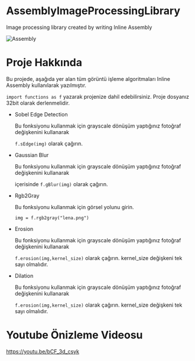 # AssemblyImageProcessingLibrary
 Image processing library created by writing Inline Assembly
 
 
![Assembly](https://user-images.githubusercontent.com/87595266/216832356-e73aa040-4f59-406b-a87c-7afabb2896b1.png)

# Proje Hakkında
Bu projede, aşağıda yer alan tüm görüntü işleme algoritmaları Inline Assembly kullanılarak yazılmıştır.

`import functions as f` yazarak projenize dahil edebilirsiniz. Proje dosyanız 32bit olarak derlenmelidir.

- Sobel Edge Detection

    Bu fonksiyonu kullanmak için grayscale dönüşüm yaptığınız fotoğraf değişkenini kullanarak
    
    `f.sEdge(img)`  olarak çağırın.
- Gaussian Blur

    Bu fonksiyonu kullanmak için grayscale dönüşüm yaptığınız fotoğraf değişkenini kullanarak
    
    içerisinde `f.gBlur(img)`  olarak çağırın.
    
- Rgb2Gray
    
    Bu fonksiyonu kullanmak için görsel yolunu girin. 
    
    `img = f.rgb2gray("lena.png")`
- Erosion

    Bu fonksiyonu kullanmak için grayscale dönüşüm yaptığınız fotoğraf değişkenini kullanarak
    
    `f.erosion(img,kernel_size)` olarak çağırın. kernel_size değişkeni tek sayı olmalıdır.
- Dilation

    Bu fonksiyonu kullanmak için grayscale dönüşüm yaptığınız fotoğraf değişkenini kullanarak
    
    `f.erosion(img,kernel_size)` olarak çağırın. kernel_size değişkeni tek sayı olmalıdır.

# Youtube Önizleme Videosu
https://youtu.be/bCF_3d_csyk


